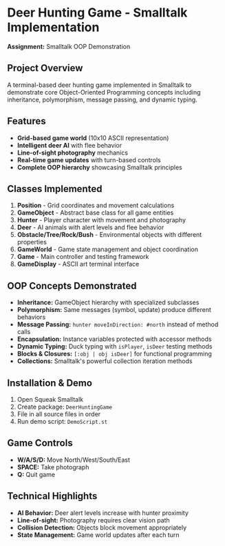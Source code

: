 # Deer Hunting Game - Smalltalk Implementation

**Assignment:** Smalltalk OOP Demonstration  

## Project Overview

A terminal-based deer hunting game implemented in Smalltalk to demonstrate core Object-Oriented Programming concepts including inheritance, polymorphism, message passing, and dynamic typing.

## Features

- **Grid-based game world** (10x10 ASCII representation)
- **Intelligent deer AI** with flee behavior
- **Line-of-sight photography** mechanics
- **Real-time game updates** with turn-based controls
- **Complete OOP hierarchy** showcasing Smalltalk principles

## Classes Implemented

1. **Position** - Grid coordinates and movement calculations
2. **GameObject** - Abstract base class for all game entities
3. **Hunter** - Player character with movement and photography
4. **Deer** - AI animals with alert levels and flee behavior
5. **Obstacle/Tree/Rock/Bush** - Environmental objects with different properties
6. **GameWorld** - Game state management and object coordination
7. **Game** - Main controller and testing framework
8. **GameDisplay** - ASCII art terminal interface

## OOP Concepts Demonstrated

- **Inheritance:** GameObject hierarchy with specialized subclasses
- **Polymorphism:** Same messages (symbol, update) produce different behaviors
- **Message Passing:** `hunter moveInDirection: #north` instead of method calls
- **Encapsulation:** Instance variables protected with accessor methods
- **Dynamic Typing:** Duck typing with `isPlayer`, `isDeer` testing methods
- **Blocks & Closures:** `[:obj | obj isDeer]` for functional programming
- **Collections:** Smalltalk's powerful collection iteration methods

## Installation & Demo

1. Open Squeak Smalltalk
2. Create package: `DeerHuntingGame`
3. File in all source files in order
4. Run demo script: `DemoScript.st`

## Game Controls

- **W/A/S/D:** Move North/West/South/East
- **SPACE:** Take photograph
- **Q:** Quit game

## Technical Highlights

- **AI Behavior:** Deer alert levels increase with hunter proximity
- **Line-of-sight:** Photography requires clear vision path
- **Collision Detection:** Objects block movement appropriately
- **State Management:** Game world updates after each turn